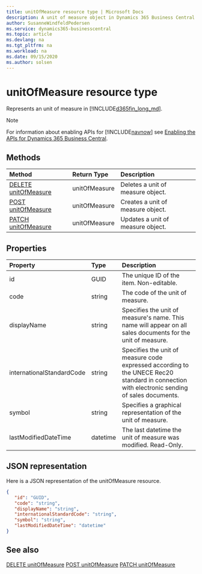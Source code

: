 ```yaml
---
title: unitOfMeasure resource type | Microsoft Docs
description: A unit of measure object in Dynamics 365 Business Central.
author: SusanneWindfeldPedersen
ms.service: dynamics365-businesscentral
ms.topic: article
ms.devlang: na
ms.tgt_pltfrm: na
ms.workload: na
ms.date: 09/15/2020
ms.author: solsen
---
```


# unitOfMeasure resource type
Represents an unit of measure in [!INCLUDE[d365fin_long_md](../../includes/d365fin_long_md.md)].

> [!NOTE]  
> For information about enabling APIs for [!INCLUDE[navnow](../../includes/navnow_md.md)] see [Enabling the APIs for Dynamics 365 Business Central](../enabling-apis-for-dynamics-nav.md).

## Methods
| Method | Return Type|Description |
|:--------------------|:-----------|:-------------------------|
|[DELETE unitOfMeasure](../api/dynamics_unitOfMeasure_Delete.md)|unitOfMeasure|Deletes a unit of measure object.|
|[POST unitOfMeasure](../api/dynamics_unitOfMeasure_Create.md)|unitOfMeasure|Creates a unit of measure object.|
|[PATCH unitOfMeasure](../api/dynamics_unitOfMeasure_Update.md)|unitOfMeasure|Updates a unit of measure object.|






## Properties

| Property           | Type   |Description     |
|:-------------------|:-------|:---------------|
|id|GUID|The unique ID of the item. Non-editable.|
|code|string|The code of the unit of measure.|
|displayName|string|Specifies the unit of measure's name. This name will appear on all sales documents for the unit of measure.|
|internationalStandardCode|string|Specifies the unit of measure code expressed according to the UNECE Rec20 standard in connection with electronic sending of sales documents.|
|symbol|string|Specifies a graphical representation of the unit of measure.|
|lastModifiedDateTime|datetime|The last datetime the unit of measure was modified. Read-Only.|


## JSON representation

Here is a JSON representation of the unitOfMeasure resource.


```json
{
   "id": "GUID",
   "code": "string",
   "displayName": "string",
   "internationalStandardCode": "string",
   "symbol": "string",
   "lastModifiedDateTime": "datetime"
}
```
## See also

[DELETE unitOfMeasure](../api/dynamics_unitOfMeasure_Delete.md)
[POST unitOfMeasure](../api/dynamics_unitOfMeasure_Create.md)
[PATCH unitOfMeasure](../api/dynamics_unitOfMeasure_Update.md)

